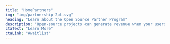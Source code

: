 ```yaml
---
title: "HomePartners"
img: "img/partnership-2pt.svg"
heading: "Learn about the Open Source Partner Program"
description: "Open-source projects can generate revenue when your users incorporate our service as their storage layer. Through simple connectors, Storj has created many mutually beneficial relationships with top open-source companies from around the world."
ctaText: "Learn More"
ctaLink: "#waitlist"
---
```



